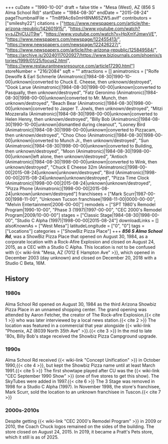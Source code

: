 +++
cuDate = "1990-10-00"
draft = false
title = "Mesa (West), AZ (856 S Alma School Rd)"
startDate = "1984-08-30"
endDate = "2015-08-24"
pageThumbnailFile = "Tm8f9Ac6s0mH8NM65ZW5.avif"
contributors = ["smileshy22"]
citations = ["https://www.newspapers.com/article/the-arizona-republic/142601915/", "https://www.youtube.com/watch?v=sJZhjCUJT9w", "https://www.youtube.com/watch?v=HpXmYJmwvVE", "https://www.newspapers.com/newspage/122455413/", "https://www.newspapers.com/newspage/122426227/", "https://www.newspapers.com/article/the-arizona-republic/125849584/", "https://archive.is/20240117020927/https://www.bizjournals.com/phoenix/stories/1999/01/25/focus2.html", "https://www.restaurantnewsresource.com/article17290.html"]
storeNumber = "216/2084"
sqft = ""
attractions = []
animatronics = ["Rolfe Dewolfe & Earl Schmerle (Animatronic)|1984-08-30|1990-10-00|unknown|converted to Chuck E. Cheese, then unknown/destroyed", "Dook Larue (Animatronic)|1984-08-30|1998-00-00|unknown|converted to Pasqually, then unknown/destroyed", "Fatz Geronimo (Animatronic)|1984-08-30|1998-00-00|unknown|converted to Mr. Munch, then unknown/destroyed", "Beach Bear (Animatronic)|1984-08-30|1998-00-00|unknown|converted to Jasper T. Jowls, then unknown/destroyed", "Mitzi Mozzeralla (Animatronic)|1984-08-30|1998-00-00|unknown|converted to Helen Henny, then unknown/destroyed", "Billy Bob (Animatronic)|1984-08-30|1990-10-00|unknown|dismantled during cleanout", "Looney Bird (Animatronic)|1984-08-30|1998-00-00|unknown|converted to Pizzacam, then unknown/destroyed", "Choo Choo (Animatronic)|1984-08-30|1998-00-00|unknown|converted to Munch Jr., then unknown/destroyed", "Sun (Animatronic)|1984-08-30|1998-00-00|unknown|converted to Building, then unknown/destroyed", "Moon (Animatronic)|1984-08-30|1998-00-00|unknown|left alone, then unknown/destroyed", "Antioch (Animatronic)|1984-08-30|1998-00-00|unknown|converted to Wink, then unknown/destroyed", "Chuck E Cheese 32m (Animatronic)|1998-00-00|2015-08-24|unknown|unknown/destroyed", "Bird (Animatronic)|1998-00-00|2015-08-24|unknown|unknown/destroyed", "Pizza Time Clock (Animatronic)|1998-00-00|2015-08-24|unknown|unknown/destroyed", "Pizza Phone (Animatronic)|1998-00-00|2015-08-24|unknown|unknown/destroyed"]
franchisees = ["Mark Scurr|1987-00-00|1998-11-00", "Unknown Tucson franchisee|1998-11-00|0000-00-00", "Melvin Entertainment|2006-00-00|"]
remodels = ["SPT 1980's Remodel Program|1990-10-00", "Phase 3 (1997)|1997-00-00", "CEC 2000's Remodel Program|2009/10-00-00"]
stages = ["Classic Stage|1984-08-30|1998-00-00", "Studio C Alpha (1997)|1998-00-00|2015-08-24"]
downloadLinks = []
alsoKnownAs = ["West Mesa"]
latitudeLongitude = ["0", "0"]
tags = ["Locations"]
categories = ["ShowBiz Pizza Place"]
+++
***856 S Alma School Rd***, was a ShowBiz Pizza Place that opened on August 30, 1984, as a corporate location with a Rock-Afire Explosion and closed on August 24, 2015, as a CEC with a Studio C Alpha. This location is not to be confused with {{< wiki-link "Mesa, AZ (7012 E Hampton Ave" >}}, which opened in December 2003 (day unknown) and closed on December 20, 2018 with a Studio C Beta, 16M.

## History

### 1980s

Alma School Rd opened on August 30, 1984 as the third Arizona Showbiz Pizza Place in an unnamed shopping center. The grand opening was attended by Aaron Fetcher, the creator of The Rock-afire Explosion,{{< cite 1 >}} who was later interviewed by a local news station.{{< cite 2 >}} The location was featured in a commercial that year alongside {{< wiki-link "Phoenix, AZ (8039 North 35th Ave" >}}.{{< cite 3 >}} In the mid to late '80s, Billy Bob's stage received the Showbiz Pizza Campground upgrade.

### 1990s

Alma School Rd received {{< wiki-link "Concept Unification" >}} in October 1990,{{< cite 4 >}}, but kept the Showbiz Pizza name until at least March 1991.{{< cite 5 >}} The first showtape played after CU was the {{< wiki-link "CEC September 1990 Show" >}} (one of five stores to get this show). The SkyTubes were added in 1997.{{< cite 6 >}} The 3 Stage was removed in 1998 for a Studio C Alpha (1997). In November 1998, the store's franchisee, Mark Scurr, sold the location to an unknown franchisee in Tuscon.{{< cite 7 >}}

### 2000s-2010s

Despite getting {{< wiki-link "CEC 2000's Remodel Program" >}} in 2009 or 2010, the Coach Chuck logos remained on the sides of the building. The store closed on August 24, 2015. In 2019, it became a Pratt's Pets store, which it still is as of 2025.
